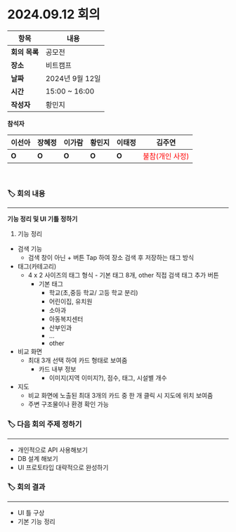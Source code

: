 # 2024.09.12 회의

| **항목**    | **내용**        |
|-----------|---------------|
| **회의 목록** | 공모전          |
| **장소**  | 비트캠프          |
| **날짜**    | 2024년 9월 12일   |
| **시간**  | 15:00 ~ 16:00 |
| **작성자** | 황민지 |

**참석자**

| **이선아** | **장혜정** | **이가람** | **황민지** | **이태정** | **김주연** |
| --- | --- | --- | --- | --- | --- |
| **O** | **O** | **O** | **O** | **O** | <span style="color: red">불참(개인 사정)</span> |

<br>

### 🏷️ 회의 내용

---

**기능 정리 및 UI 기틀 정하기**

1. 기능 정리
- 검색 기능
    - 검색 창이 아닌 + 버튼 Tap 하여 장소 검색 후 저장하는 태그 방식
- 태그(카테고리)
    - 4 x 2 사이즈의 태그 형식 - 기본 태그 8개, other 직접 검색 태그 추가 버튼
        - 기본 태그
            - 학교(초,중등 학교/ 고등 학교 분리)
            - 어린이집, 유치원
            - 소아과
            - 아동복지센터
            - 산부인과
            - …
            - other
- 비교 화면
    - 최대 3개 선택 하여 카드 형태로 보여줌
        - 카드 내부 정보
            - 이미지(지역 이미지?), 점수, 태그, 시설별 개수
- 지도
    - 비교 화면에 노출된 최대 3개의 카드 중 한 개 클릭 시 지도에 위치 보여줌
    - 주변 구조물이나 환경 확인 가능
    

### 🏷️ 다음 회의 주제 정하기
    
---
    
- 개인적으로 API 사용해보기
- DB 설계 해보기
- UI 프로토타입 대략적으로 완성하기


### 🏷️ 회의 결과

---

- UI 틀 구상
- 기본 기능 정리